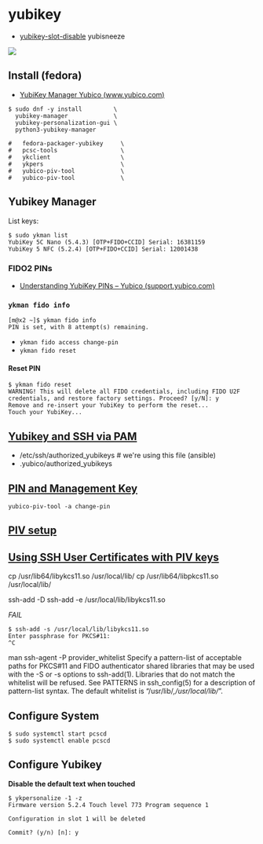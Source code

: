 # yubikey

- [yubikey-slot-disable](../../work/git/vms-docs/INBOX/yubikey-slot-disable.md) yubisneeze


![](assets/DB1D2A62-5707-4AD1-8ADA-BCA642E4110D.jpeg)

## Install (fedora)

- [YubiKey Manager  Yubico (www.yubico.com)](https://www.yubico.com/support/download/yubikey-manager/)

```
$ sudo dnf -y install         \
  yubikey-manager             \
  yubikey-personalization-gui \
  python3-yubikey-manager

#   fedora-packager-yubikey     \
#   pcsc-tools                  \
#   ykclient                    \
#   ykpers                      \
#   yubico-piv-tool             \
#   yubico-piv-tool             \
```

## Yubikey Manager

List keys:
```
$ sudo ykman list
YubiKey 5C Nano (5.4.3) [OTP+FIDO+CCID] Serial: 16381159
YubiKey 5 NFC (5.2.4) [OTP+FIDO+CCID] Serial: 12001438
```

### FIDO2 PINs

- [Understanding YubiKey PINs – Yubico (support.yubico.com)](https://support.yubico.com/hc/en-us/articles/4402836718866-Understanding-YubiKey-PINs)

### `ykman fido info`
```
[m@x2 ~]$ ykman fido info
PIN is set, with 8 attempt(s) remaining.
```
- `ykman fido access change-pin`
- `ykman fido reset`

#### Reset PIN

```
$ ykman fido reset
WARNING! This will delete all FIDO credentials, including FIDO U2F credentials, and restore factory settings. Proceed? [y/N]: y
Remove and re-insert your YubiKey to perform the reset...
Touch your YubiKey...
```


## [Yubikey and SSH via PAM](https://developers.yubico.com/yubico-pam/YubiKey_and_SSH_via_PAM.html)

- /etc/ssh/authorized_yubikeys # we're using this file (ansible)
- .yubico/authorized_yubikeys

## [PIN and Management Key](https://developers.yubico.com/yubikey-piv-manager/PIN_and_Management_Key.html)


```
yubico-piv-tool -a change-pin
```

## [PIV setup](https://developers.yubico.com/PIV/Guides/PIV_Walk-Through.html)

## [Using SSH User Certificates with PIV keys](https://developers.yubico.com/PIV/Guides/SSH_user_certificates.html)


cp /usr/lib64/libykcs11.so /usr/local/lib/
cp /usr/lib64/libpkcs11.so /usr/local/lib/

ssh-add -D
ssh-add -e /usr/local/lib/libykcs11.so

*FAIL*
```
$ ssh-add -s /usr/local/lib/libykcs11.so
Enter passphrase for PKCS#11: 
^C
```


  man ssh-agent
     -P provider_whitelist
             Specify a pattern-list of acceptable paths for PKCS#11 and FIDO authenticator shared libraries that may be used
             with the -S or -s options to ssh-add(1).  Libraries that do not match the whitelist will be refused.  See PATTERNS
             in ssh_config(5) for a description of pattern-list syntax.  The default whitelist is “/usr/lib/*,/usr/local/lib/*”.



## Configure System

```
$ sudo systemctl start pcscd
$ sudo systemctl enable pcscd
```


## Configure Yubikey


**Disable the default text when touched**
```
$ ykpersonalize -1 -z
Firmware version 5.2.4 Touch level 773 Program sequence 1

Configuration in slot 1 will be deleted

Commit? (y/n) [n]: y

```

